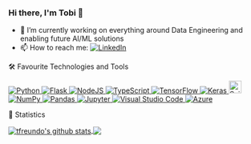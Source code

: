 ### Hi there, I'm Tobi 👋

- 🔭 I’m currently working on everything around Data Engineering and enabling future AI/ML solutions
- 📫 How to reach me: <a href="https://www.linkedin.com/in/data-ftw/">
  <img alt="LinkedIn" src="https://img.shields.io/badge/linkedin%20-%230077B5.svg?&style=for-the-badge&logo=linkedin&logoColor=white"/>
</a>

🛠 Favourite Technologies and Tools
<!-- https://github.com/Ileriayo/markdown-badges/blob/master/README.md -->
<p align="left">  
  <a href="https://www.python.org/" target="_blank"> <img alt="Python" src="https://img.shields.io/badge/python%20-%2314354C.svg?&style=for-the-badge&logo=python&logoColor=white"/> </a>
  <a href="https://flask.palletsprojects.com/en/2.0.x/" target="_blank"> <img alt="Flask" src="https://img.shields.io/badge/flask-%23000.svg?&style=for-the-badge&logo=flask&logoColor=white"/> </a>
  <a href="https://nodejs.org/" target="_blank"> <img alt="NodeJS" src="https://img.shields.io/badge/node.js-%2343853D.svg?&style=for-the-badge&logo=node.js&logoColor=white"/> </a>
  <a href="https://www.typescriptlang.org/" target="_blank"> <img alt="TypeScript" src="https://img.shields.io/badge/typescript-%23007ACC.svg?&style=for-the-badge&logo=typescript&logoColor=white"/> </a>
  <a href="https://tensorflow.org/" target="_blank"> <img alt="TensorFlow" src="https://img.shields.io/badge/TensorFlow%20-%23FF6F00.svg?&style=for-the-badge&logo=TensorFlow&logoColor=white" /> </a>
  <a href="https://keras.io/" target="_blank"> <img alt="Keras" src="https://img.shields.io/badge/Keras%20-%23D00000.svg?&style=for-the-badge&logo=Keras&logoColor=white"/> </a>
  </a> <a href="https://sklearn.org/" target="_blank"> <img src="https://img.shields.io/badge/Scikit Learn-282C34?logo=scikit-learn" alt="ScikitLearn logo" title="Scikit Learn" height="25" /> </a>
  <a href="https://numpy.org/" target="_blank"> <img alt="NumPy" src="https://img.shields.io/badge/numpy%20-%23013243.svg?&style=for-the-badge&logo=numpy&logoColor=white" /> </a>
  <a href="https://pandas.pydata.org/" target="_blank"> <img alt="Pandas" src="https://img.shields.io/badge/pandas%20-%23150458.svg?&style=for-the-badge&logo=pandas&logoColor=white" /> </a>
  <a href="https://jupyter.org/" target="_blank"> <img alt="Jupyter" src="https://img.shields.io/badge/Jupyter%20-%23F37626.svg?&style=for-the-badge&logo=Jupyter&logoColor=white" /> </a>
  <a href="https://code.visualstudio.com/" target="_blank"> <img alt="Visual Studio Code" src="https://img.shields.io/badge/VisualStudioCode-0078d7.svg?&style=for-the-badge&logo=visual-studio-code&logoColor=white"/> </a>
  <a href="https://azure.microsoft.com/" target="_blank"> <img alt="Azure" src="https://img.shields.io/badge/azure-%230072C6.svg?&style=for-the-badge&logo=azure-devops&logoColor=white"/> </a>
</p>
    
🧠 Statistics

<a href="https://github.com/tfreundo">
 <img align="center" src="https://github-readme-stats.vercel.app/api?username=tfreundo&show_icons=true&theme=dark&line_height=27" alt="tfreundo's github stats"/>
</a>
    
<a href="https://github.com/tfreundo">
  <img align="center" src="https://github-readme-stats.vercel.app/api/top-langs/?username=tfreundo&theme=dark&hide_langs_below=1" />
</a>
